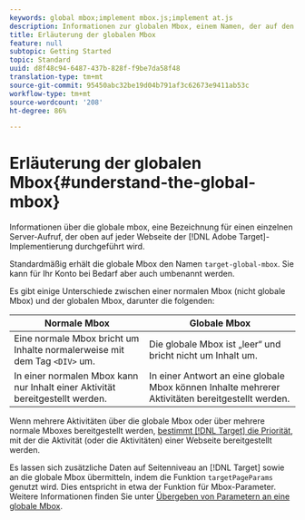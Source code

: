 ```yaml
---
keywords: global mbox;implement mbox.js;implement at.js
description: Informationen zur globalen Mbox, einem Namen, der auf den Einzelserveraufruf verweist, der oben auf jeder Webseite in Ihrer Adobe Target-Implementierung erfolgt.
title: Erläuterung der globalen Mbox
feature: null
subtopic: Getting Started
topic: Standard
uuid: d8f48c94-6487-437b-828f-f9be7da58f48
translation-type: tm+mt
source-git-commit: 95450abc32be19d04b791af3c62673e9411ab53c
workflow-type: tm+mt
source-wordcount: '208'
ht-degree: 86%

---
```



# Erläuterung der globalen Mbox{#understand-the-global-mbox}

Informationen über die globale mbox, eine Bezeichnung für einen einzelnen Server-Aufruf, der oben auf jeder Webseite der [!DNL Adobe Target]-Implementierung durchgeführt wird.

Standardmäßig erhält die globale Mbox den Namen `target-global-mbox`. Sie kann für Ihr Konto bei Bedarf aber auch umbenannt werden.

Es gibt einige Unterschiede zwischen einer normalen Mbox (nicht globale Mbox) und der globalen Mbox, darunter die folgenden:

| Normale Mbox | Globale Mbox |
|--- |--- |
| Eine normale Mbox bricht um Inhalte normalerweise mit dem Tag `<DIV>` um. | Die globale Mbox ist „leer“ und bricht nicht um Inhalt um. |
| In einer normalen Mbox kann nur Inhalt einer Aktivität bereitgestellt werden. | In einer Antwort an eine globale Mbox können Inhalte mehrerer Aktivitäten bereitgestellt werden. |

Wenn mehrere Aktivitäten über die globale Mbox oder über mehrere normale Mboxes bereitgestellt werden, [bestimmt [!DNL Target] die Priorität](/help/c-activities/priority.md#concept_1780C11FEA57440499F0047DD6900E0F), mit der die Aktivität (oder die Aktivitäten) einer Webseite bereitgestellt werden.

Es lassen sich zusätzliche Daten auf Seitenniveau an [!DNL Target] sowie an die globale Mbox übermitteln, indem die Funktion `targetPageParams` genutzt wird. Dies entspricht in etwa der Funktion für Mbox-Parameter. Weitere Informationen finden Sie unter [Übergeben von Parametern an eine globale Mbox](/help/c-implementing-target/c-implementing-target-for-client-side-web/t-mbox-download/c-understanding-global-mbox/pass-parameters-to-global-mbox.md#concept_33362A04146C4E3C8E7089B65F38B5E5).
